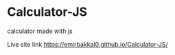 # Calculator-JS
 calculator made with js

Live site link https://emirbakkal0.github.io/Calculator-JS/
